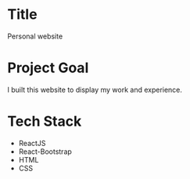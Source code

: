 # Title
Personal website

# Project Goal
I built this website to display my work and experience.

# Tech Stack
* ReactJS
* React-Bootstrap
* HTML
* CSS
